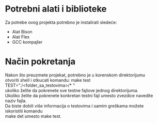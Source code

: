 # Potrebni alati i biblioteke
Za potrebe ovog projekta potrebno je instalirati sledeće:
  - Alat Bison
  - Alat Flex
  - GCC kompajler
# Način pokretanja
Nakon što preuzmete projekat, potrebno je u korenskom direktorijumu <br />
otvoriti shell i otkucati komandu: make test TEST="./<folder_sa_testovima>/* " <br />
ukoliko želite da pokrenete sve testne fajlove jednog direktorijuma.  <br />
Ukoliko želite da pokrenete konkretan testni fajl umesto zvezdice navedite naziv fajla.  <br />
Da biste dobili više informacija o testovima i samim greškama možete iskoristiti komandu  <br />
make det umesto make test.
